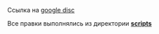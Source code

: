 Ссылка на [google disc](https://drive.google.com/drive/folders/1QNsrhsCeoiA5cVAls-EaS0qJq-6Oa4OK?usp=sharing)

Все правки выполнялись из директории [**scripts**](https://github.com/pohbl4/MLops-HW-2semester/tree/main/HW4/scripts)

